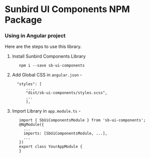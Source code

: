 # Sunbird UI Components NPM Package

### Using in Angular project

Here are the steps to use this library.


1) Install Sunbird Components Library
   ```
      npm i --save sb-ui-components
   ```

2) Add Global CSS in `angular.json` -
    ```
      "styles": [
          ...,
          "dist/sb-ui-components/styles.scss",
          ...
          ],
    ```

3) Import Library in `app.module.ts` -
   ```
      import { SbUiComponentsModule } from 'sb-ui-components';
      @NgModule({
        ...
        imports: [SbUiComponentsModule, ...],
        ...
      })
      export class YourAppModule {
      }
   ```
